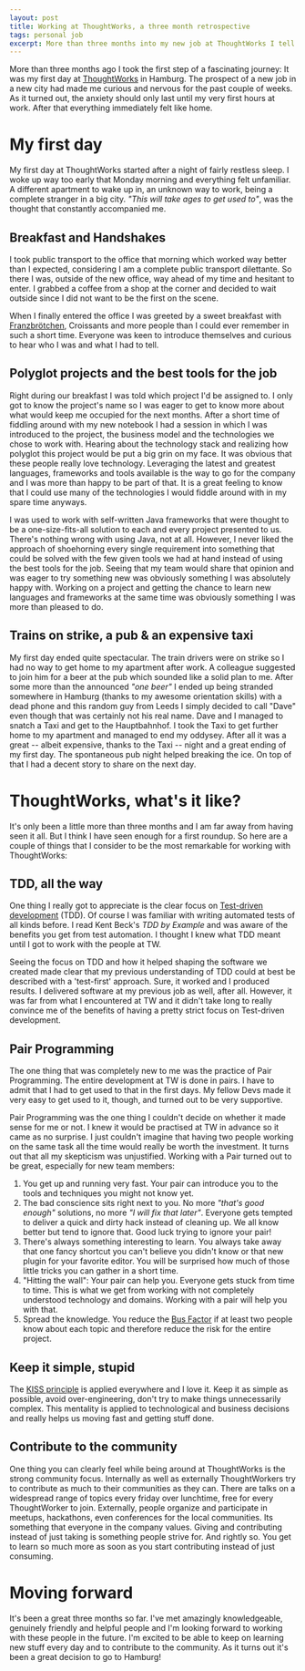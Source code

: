 ```yaml
---
layout: post
title: Working at ThoughtWorks, a three month retrospective 
tags: personal job
excerpt: More than three months into my new job at ThoughtWorks I tell the story of my first day at my new job and take a first look in the rearview mirror to reflect about work, company culture and other remarkable stuff
---
```


More than three months ago I took the first step of a fascinating journey: It was my first day at 
[ThoughtWorks](http://www.thoughtworks.com/) in Hamburg. The prospect of a new job in a new city
had made me curious and nervous for the past couple of weeks. As it turned out, the anxiety should
only last until my very first hours at work. After that everything immediately felt like home.

# My first day
My first day at ThoughtWorks started after a night of fairly restless sleep. I woke up way too early
that Monday morning and everything felt unfamiliar. A different apartment to
wake up in, an unknown way to work, being a complete stranger in a big city. _"This will take ages to
get used to"_, was the thought that constantly accompanied me.


## Breakfast and Handshakes
I took public transport to the office that morning which worked way better than I
expected, considering I am a complete public transport dilettante. So there I was, outside of the new
office, way ahead of my time and hesitant to enter. I grabbed a coffee from a shop at the corner and
decided to wait outside since I did not want to be the first on the scene.

When I finally entered the office I was greeted by a sweet breakfast with 
[Franzbrötchen](https://en.wikipedia.org/wiki/Franzbr%C3%B6tchen), Croissants 
and more people than I could ever remember in such a short time. Everyone was keen to introduce themselves 
and curious to hear who I was and what I had to tell.


## Polyglot projects and the best tools for the job
Right during our breakfast I was told which project I'd be assigned to. I only got to know the project's name
so I was eager to get to know more about what would keep me occupied for the next months. After
a short time of fiddling around with my new notebook I had a session in which I was introduced to
the project, the business model and the technologies we chose to work with. Hearing about the technology
stack and realizing how polyglot this project would be put a big grin on my face. It was obvious
that these people really love technology. Leveraging the latest and greatest languages,
frameworks and tools available is the way to go for the company and I was more than happy to be
part of that. It is a great feeling to know that I could use many of the technologies I would fiddle
around with in my spare time anyways.

I was used to work with self-written Java frameworks that were thought to be a one-size-fits-all
solution to each and every project presented to us. There's nothing wrong with using Java, not at
all. However, I never liked the approach of shoehorning every single requirement into something that could be solved
with the few given tools we had at hand instead of using the best tools for the job. Seeing that my
team would share that opinion and was eager to try something new was obviously something I was
absolutely happy with. Working on a project and getting the chance to learn new languages and
frameworks at the same time was obviously something I was more than pleased to do.


## Trains on strike, a pub & an expensive taxi
My first day ended quite spectacular. The train drivers were on strike so I had no way to get home
to my apartment after work. A colleague suggested to join him for a beer at the pub which sounded like a
solid plan to me. After some more than the announced _"one beer"_ I ended up being stranded somewhere 
in Hamburg (thanks to my awesome orientation skills) with a dead phone and this random guy 
from Leeds I simply decided to call "Dave" even though that was certainly not his real name. Dave and I
managed to snatch a Taxi and get to the Hauptbahnhof. I took the Taxi to get further home to my apartment
and managed to end my oddysey. After all it was a great -- albeit expensive, thanks to the Taxi -- night and a great ending of my
first day. The spontaneous pub night helped breaking the ice. On top of that I had a decent story to share on the next day.


# ThoughtWorks, what's it like?
It's only been a little more than three months and I am far away from having seen it all. But I
think I have seen enough for a first roundup. So here are a couple of things that I consider to be
the most remarkable for working with ThoughtWorks:

## TDD, all the way
One thing I really got to appreciate is the clear focus on [Test-driven
development](http://en.wikipedia.org/wiki/Test-driven_development) (TDD). Of course I was familiar with
writing automated tests of all kinds before. I read Kent Beck's _TDD by Example_ and was aware of the benefits 
you get from test automation. I thought I knew what TDD meant until I got to work
with the people at TW. 

Seeing the focus on TDD and how it helped shaping the software we
created made clear that my previous understanding of TDD could at best be described with a
'test-first' approach. Sure, it worked and I produced results. I delivered software at my previous
job as well, after all. However, it was far from what I encountered at TW and it didn't take long to really
convince me of the benefits of having a pretty strict focus on Test-driven development.

## Pair Programming
The one thing that was completely new to me was the practice of Pair Programming. The entire
development at TW is done in pairs. I have to admit that I had to get used to that in the first
days. My fellow Devs made it very easy to get used to it, though, and turned out to be very
supportive.

Pair Programming was the one thing I couldn't decide on whether it made sense for me or not. 
I knew it would be practised at TW in advance so it came as no surprise. I just
couldn't imagine that having two people working on the same task all the time would really be
worth the investment. It turns out that all my skepticism was unjustified. Working with a Pair
turned out to be great, especially for new team members: 

1.  You get up and running very fast. Your pair can introduce you to the tools and techniques you
  might not know yet.
2.  The bad conscience sits right next to you. No more _"that's good enough"_ solutions, no more _"I 
will fix that later"_. Everyone gets tempted to deliver a quick and dirty hack instead of cleaning
up. We all know better but tend to ignore that. Good luck trying to ignore your pair!
3.  There's always something interesting to learn. You always take away that one fancy shortcut you
can't believe you didn't know or that new plugin for your favorite editor. You will be surprised
how much of those little tricks you can gather in a short time.
4.  "Hitting the wall": Your pair can help you. Everyone gets stuck from time to time. This is what
we get from working with not completely understood technology and domains. Working with a pair
will help you with that.
5. Spread the knowledge. You reduce the [Bus Factor](http://en.wikipedia.org/wiki/Bus_factor) if at
least two people know about each topic and therefore reduce the risk for the entire project.

## Keep it simple, stupid
The [KISS principle](https://en.wikipedia.org/wiki/KISS_principle) is applied everywhere and I 
love it. Keep it as simple as possible, avoid
over-engineering, don't try to make things unnecessarily complex. This mentality is applied to
technological and business decisions and really helps us moving fast and getting stuff done.

## Contribute to the community
One thing you can clearly feel while being around at ThoughtWorks is the strong community focus.
Internally as well as externally ThoughtWorkers try to contribute as much to their communities as
they can. There are talks on a widespread range of topics every friday over lunchtime, free for
every ThoughtWorker to join. Externally, people organize and participate in meetups, hackathons, 
even conferences for the local communities. Its something that everyone in the company values.
Giving and contributing instead of just taking is something people strive for. And rightly so. You
get to learn so much more as soon as you start contributing instead of just consuming.

# Moving forward
It's been a great three months so far. I've met amazingly knowledgeable, genuinely friendly and helpful people and
I'm looking forward to working with these people in the future. I'm excited to be able to keep on
learning new stuff every day and to contribute to the community. As it turns out it's been a great
decision to go to Hamburg!
